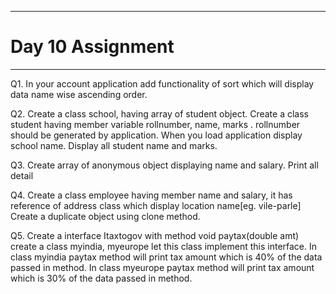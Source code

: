 ***
# Day 10 Assignment
***
Q1. In your account application add functionality of sort which will display data name wise ascending order.

Q2. Create a class school, having array of student object. Create a class student having member variable rollnumber, name, marks . rollnumber should be generated by application. When you load application display school name. Display all student name and marks.

Q3. Create array of anonymous object displaying name and salary. Print all detail

Q4. Create a class employee having member name and salary, it has reference of address class which display location name[eg. vile-parle] Create a duplicate object using clone method.

Q5. Create a interface Itaxtogov with method void paytax(double amt) create a class myindia, myeurope let this class implement this interface. In class myindia  paytax method will print tax amount which is 40% of the data passed in method. In class myeurope  paytax method will print tax amount which is 30% of the data passed in method.